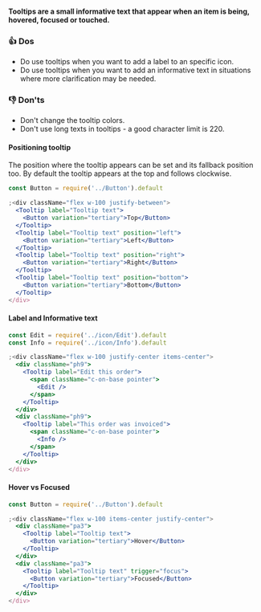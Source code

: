 #### Tooltips are a small informative text that appear when an item is being, hovered, focused or touched.

### 👍 Dos

- Do use tooltips when you want to add a label to an specific icon.
- Do use tooltips when you want to add an informative text in situations where more clarification may be needed.

### 👎 Don'ts

- Don't change the tooltip colors.
- Don't use long texts in tooltips - a good character limit is 220.

#### Positioning tooltip

The position where the tooltip appears can be set and its fallback position too. By default the tooltip appears at the top and follows clockwise.

```jsx
const Button = require('../Button').default

;<div className="flex w-100 justify-between">
  <Tooltip label="Tooltip text">
    <Button variation="tertiary">Top</Button>
  </Tooltip>
  <Tooltip label="Tooltip text" position="left">
    <Button variation="tertiary">Left</Button>
  </Tooltip>
  <Tooltip label="Tooltip text" position="right">
    <Button variation="tertiary">Right</Button>
  </Tooltip>
  <Tooltip label="Tooltip text" position="bottom">
    <Button variation="tertiary">Bottom</Button>
  </Tooltip>
</div>
```

#### Label and Informative text

```jsx
const Edit = require('../icon/Edit').default
const Info = require('../icon/Info').default

;<div className="flex w-100 justify-center items-center">
  <div className="ph9">
    <Tooltip label="Edit this order">
      <span className="c-on-base pointer">
        <Edit />
      </span>
    </Tooltip>
  </div>
  <div className="ph9">
    <Tooltip label="This order was invoiced">
      <span className="c-on-base pointer">
        <Info />
      </span>
    </Tooltip>
  </div>
</div>
```

#### Hover vs Focused

```jsx
const Button = require('../Button').default

;<div className="flex w-100 items-center justify-center">
  <div className="pa3">
    <Tooltip label="Tooltip text">
      <Button variation="tertiary">Hover</Button>
    </Tooltip>
  </div>
  <div className="pa3">
    <Tooltip label="Tooltip text" trigger="focus">
      <Button variation="tertiary">Focused</Button>
    </Tooltip>
  </div>
</div>
```
